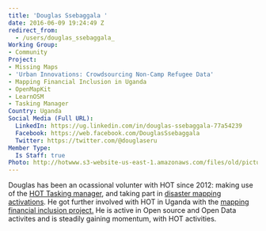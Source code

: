 ```yaml
---
title: 'Douglas Ssebaggala '
date: 2016-06-09 19:24:49 Z
redirect_from:
  - /users/douglas_ssebaggala_
Working Group:
- Community
Project:
- Missing Maps
- 'Urban Innovations: Crowdsourcing Non-Camp Refugee Data'
- Mapping Financial Inclusion in Uganda
- OpenMapKit
- LearnOSM
- Tasking Manager
Country: Uganda
Social Media (Full URL):
  LinkedIn: https://ug.linkedin.com/in/douglas-ssebaggala-77a54239
  Facebook: https://web.facebook.com/DouglasSsebaggala
  Twitter: https://twitter.com/@douglaseru
Member Type:
  Is Staff: true
Photo: http://hotwww.s3-website-us-east-1.amazonaws.com/files/old/pictures/picture-333-1500557660.jpg
---
```


<p>Douglas has been an ocassional volunter with HOT since 2012: making use of the <a href="http://tasks.hotosm.org/project/842" target="_blank">HOT Tasking manager</a>, and taking part in <a href="http://www.mappingday.com/content/mapping-day-meet-disaster-response-and-preparedness" target="_blank">disaster mapping activations</a>. He got further involved with HOT in Uganda with the <a href="https://hotosm.org/projects/mapping_financial_inclusion_in_uganda" target="_blank">mapping financial inclusion project.</a>&nbsp;He is active in Open source and Open Data activites and is steadily gaining momentum, with HOT activities.</p>
